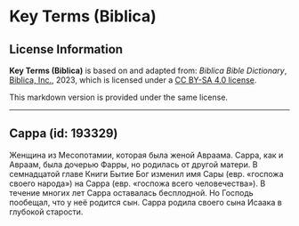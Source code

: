 # Key Terms (Biblica)

## License Information

**Key Terms (Biblica)** is based on and adapted from: _Biblica Bible Dictionary_, [Biblica, Inc.](https://www.biblica.com/), 2023, which is licensed under a [CC BY-SA 4.0 license](https://creativecommons.org/licenses/by-sa/4.0/legalcode.en).

This markdown version is provided under the same license.



--------------------------------

## Сарра (id: 193329)

Женщина из Месопотамии, которая была женой Авраама. Сарра, как и Авраам, была дочерью Фарры, но родилась от другой матери. В семнадцатой главе Книги Бытие Бог изменил имя Сары (евр. «госпожа своего народа») на Сарра (евр. «госпожа всего человечества»). В течение многих лет Сарра оставалась бесплодной. Но Господь пообещал, что у неё родится сын. Сарра родила своего сына Исаака в глубокой старости.



